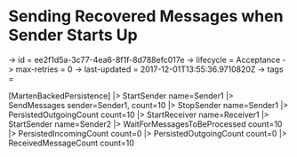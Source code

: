 # Sending Recovered Messages when Sender Starts Up

-> id = ee2f1d5a-3c77-4ea6-8f1f-8d788efc017e
-> lifecycle = Acceptance
-> max-retries = 0
-> last-updated = 2017-12-01T13:55:36.9710820Z
-> tags = 

[MartenBackedPersistence]
|> StartSender name=Sender1
|> SendMessages sender=Sender1, count=10
|> StopSender name=Sender1
|> PersistedOutgoingCount count=10
|> StartReceiver name=Receiver1
|> StartSender name=Sender2
|> WaitForMessagesToBeProcessed count=10
|> PersistedIncomingCount count=0
|> PersistedOutgoingCount count=0
|> ReceivedMessageCount count=10
~~~
